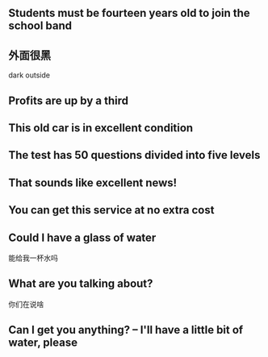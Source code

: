 ## Students must be fourteen years old to join the school band



## 外面很黑

dark outside



## Profits are up by a third





## This old car is in excellent condition





## The test has 50 questions divided into five levels





## That sounds like excellent news!





## You can get this service at no extra cost





## Could I have a glass of water

能给我一杯水吗





## What are you talking about?

你们在说啥



## Can I get you anything? – I'll have a little bit of water, please 

